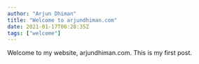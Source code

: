 ```yaml
---
author: "Arjun Dhiman"
title: "Welcome to arjundhiman.com"
date: 2021-01-17T06:28:35Z
tags: ["welcome"]
---
```


Welcome to my website, arjundhiman.com. This is my first post.
